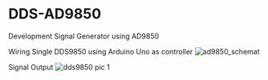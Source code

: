 # DDS-AD9850
Development Signal Generator using AD9850

Wiring Single DDS9850 using Arduino Uno as controller
![ad9850_schemat](https://user-images.githubusercontent.com/4969745/175934048-2992c077-1872-417e-ac6f-c82965b8a03c.jpg)

Signal Output 
![dds9850 pic 1](https://user-images.githubusercontent.com/4969745/175934510-b2ec85d5-8374-423d-9be9-3dee1d4e0658.jpg)
